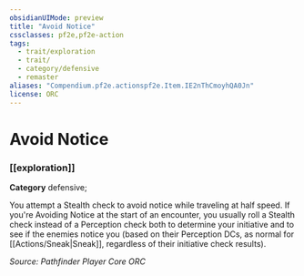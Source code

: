 ```yaml
---
obsidianUIMode: preview
title: "Avoid Notice"
cssclasses: pf2e,pf2e-action
tags:
  - trait/exploration
  - trait/
  - category/defensive
  - remaster
aliases: "Compendium.pf2e.actionspf2e.Item.IE2nThCmoyhQA0Jn"
license: ORC
---
```

# Avoid Notice

### [[exploration]]

**Category** defensive; 




You attempt a Stealth check to avoid notice while traveling at half speed. If you're Avoiding Notice at the start of an encounter, you usually roll a Stealth check instead of a Perception check both to determine your initiative and to see if the enemies notice you (based on their Perception DCs, as normal for [[Actions/Sneak|Sneak]], regardless of their initiative check results).

*Source: Pathfinder Player Core*
*ORC*